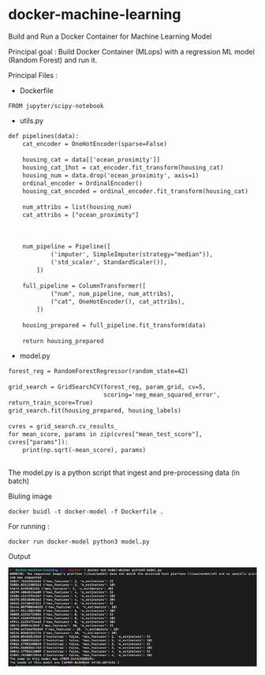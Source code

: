 # docker-machine-learning
Build and Run a Docker Container for Machine Learning Model


Principal goal : Build Docker Container (MLops) with a regression ML model (Random Forest) and run it.

Principal Files :

* Dockerfile 

```{docker}
FROM jupyter/scipy-notebook
```

* utils.py

```{python}
def pipelines(data):
    cat_encoder = OneHotEncoder(sparse=False)

    housing_cat = data[['ocean_proximity']]
    housing_cat_1hot = cat_encoder.fit_transform(housing_cat)
    housing_num = data.drop('ocean_proximity', axis=1)
    ordinal_encoder = OrdinalEncoder()
    housing_cat_encoded = ordinal_encoder.fit_transform(housing_cat)

    num_attribs = list(housing_num)
    cat_attribs = ["ocean_proximity"]



    num_pipeline = Pipeline([
            ('imputer', SimpleImputer(strategy="median")),
            ('std_scaler', StandardScaler()),
        ])

    full_pipeline = ColumnTransformer([
            ("num", num_pipeline, num_attribs),
            ("cat", OneHotEncoder(), cat_attribs),
        ])

    housing_prepared = full_pipeline.fit_transform(data)
    
    return housing_prepared 
```

* model.py

```{python}
forest_reg = RandomForestRegressor(random_state=42)

grid_search = GridSearchCV(forest_reg, param_grid, cv=5,
                           scoring='neg_mean_squared_error', return_train_score=True)
grid_search.fit(housing_prepared, housing_labels)

cvres = grid_search.cv_results_
for mean_score, params in zip(cvres["mean_test_score"], cvres["params"]):
    print(np.sqrt(-mean_score), params)


```

The model.py is a python script that ingest and pre-processing data (in batch)

Biuling image 

```{docker}
docker buidl -t docker-model -f Dockerfile .

```

For running :

```{docker}
docker run docker-model python3 model.py
```

Output

![](image.png)
